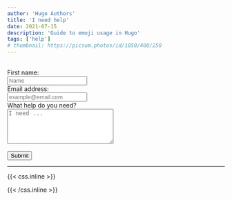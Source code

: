 ```yaml
---
author: 'Hugo Authors'
title: 'I need help'
date: 2021-07-15
description: 'Guide to emoji usage in Hugo'
tags: ['help']
# thumbnail: https://picsum.photos/id/1050/400/250
---
```


<br>
<div class="form-help">
  <form action="/action_page.php">
  <label for="fname">First name:</label><br>
  <input type="name" id="fname" name="fname" placeholder="Name"><br>
  <label for="email">Email address:</label><br>
  <input type="email" id="email" name="email" placeholder="example@email.com"><br>
  <label for="text">What help do you need?</label><br>
  <textarea type="text" id="text" name="text" placeholder="I need ..." rows="5" cols="28" class="textarea__help"></textarea><br><br>
  <input class='submit__help' type="submit" value="Submit">
</form>
</div>

<!--more-->

---

{{< css.inline >}}

<style>
.emojify {
	font-family: Apple Color Emoji, Segoe UI Emoji, NotoColorEmoji, Segoe UI Symbol, Android Emoji, EmojiSymbols;
	font-size: 2rem;
	vertical-align: middle;
}


@media screen and (max-width:650px) {
  .nowrap {
    display: block;
    margin: 25px 0;
  }
}
</style>

{{< /css.inline >}}
